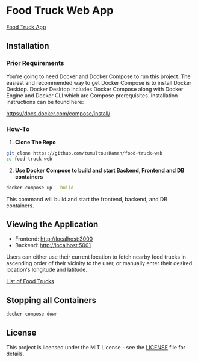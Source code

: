 # Food Truck Web App

[Food Truck App](./images/map)

## Installation

### Prior Requirements
You're going to need Docker and Docker Compose to run this project. The easiest and recommended way to get Docker Compose is to install Docker Desktop. Docker Desktop includes Docker Compose along with Docker Engine and Docker CLI which are Compose prerequisites.
Installation instructions can be found here:

https://docs.docker.com/compose/install/

### How-To

1. **Clone The Repo**

```bash
git clone https://github.com/tumultousRamen/food-truck-web
cd food-truck-web
```

2. **Use Docker Compose to build and start Backend, Frontend and DB containers**

```bash
docker-compose up --build
```

This command will build and start the frontend, backend, and DB containers.

## Viewing the Application

- Frontend: <http://localhost:3000>
- Backend: <http://localhost:5001>

Users can either use their current location to fetch nearby food trucks in ascending order of their vicinity to the user, or manually enter their desired location's longitude and latitude. 

[List of Food Trucks](./food_truck_list)

## Stopping all Containers 

```bash
docker-compose down
```

## License

This project is licensed under the MIT License - see the [LICENSE](./LICENSE) file for details.
